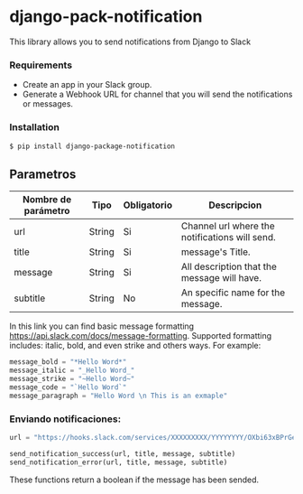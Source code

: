 # django-pack-notification
This library allows you to send notifications from Django to Slack

### Requirements
* Create an app in your Slack group.
* Generate a Webhook URL for channel that you will send the notifications or messages.

### Installation 
```sh
$ pip install django-package-notification
```

## Parametros

Nombre de parámetro | Tipo | Obligatorio | Descripcion
------------ | ------------- | ------------ | ----------
url | String | Si | Channel url where the notifications will send.
title | String | Si | message's Title.
message | String | Si | All description that the message will have.
subtitle | String | No | An specific name for the message.

In this link you can find basic message formatting https://api.slack.com/docs/message-formatting. Supported formatting includes: 
 italic, bold, and even strike and others ways. For example:
```py
message_bold = "*Hello Word*"
message_italic = "_Hello Word_"
message_strike = "~Hello Word~"
message_code = "`Hello Word`"
message_paragraph = "Hello Word \n This is an exmaple"
```

### Enviando notificaciones:
```py
url = "https://hooks.slack.com/services/XXXXXXXXX/YYYYYYYY/OXbi63xBPrGeceUMsEsTngUA"

send_notification_success(url, title, message, subtitle)
send_notification_error(url, title, message, subtitle)
```
These functions return a boolean if the message has been sended.
